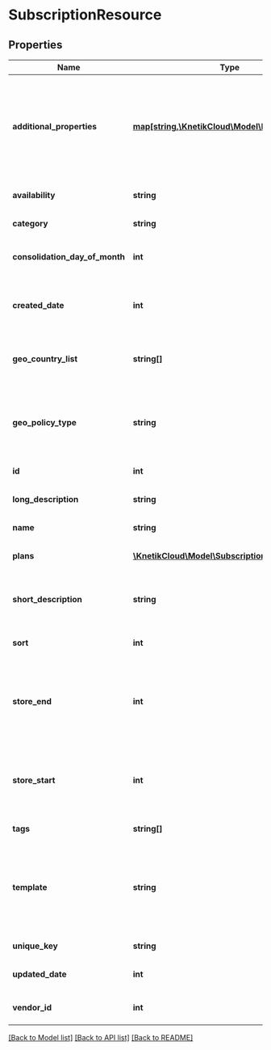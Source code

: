 # SubscriptionResource

## Properties
Name | Type | Description | Notes
------------ | ------------- | ------------- | -------------
**additional_properties** | [**map[string,\KnetikCloud\Model\Property]**](Property.md) | A map of item additional properties, keyed on the property name. Must match the names and types defined in the template for this item type. | [optional] 
**availability** | **string** | Who can purchase this subscription | [optional] 
**category** | **string** | A category for filtering items | [optional] 
**consolidation_day_of_month** | **int** | The day of the month 1..31 this subscription will renew | [optional] 
**created_date** | **int** | The date the item was created, unix timestamp in seconds | [optional] 
**geo_country_list** | **string[]** | A list of country iso3 codes to include in the blacklist/whitelist geo policy | [optional] 
**geo_policy_type** | **string** | Whether to use the geo_country_list as a black list or white list for item geographical availability | [optional] 
**id** | **int** | The id of the item | [optional] 
**long_description** | **string** | A long description of the subscription | [optional] 
**name** | **string** | The name of the item | 
**plans** | [**\KnetikCloud\Model\SubscriptionPlanResource[]**](SubscriptionPlanResource.md) | The billing options for this subscription | [optional] 
**short_description** | **string** | A short description of the subscription.  Max 255 characters | [optional] 
**sort** | **int** | A number to use in sorting items.  Default 500 | [optional] 
**store_end** | **int** | Used to schedule removal from store.  Null means the subscription will never be removed | [optional] 
**store_start** | **int** | Used to schedule appearance in store.  Null means the subscription will appear now | [optional] 
**tags** | **string[]** | List of tags used for filtering items | [optional] 
**template** | **string** | An item template this item is validated against. May be null and no validation of additional properties will be done. | [optional] 
**unique_key** | **string** | The unique key for the item | [optional] 
**updated_date** | **int** | The date the item was last updated | [optional] 
**vendor_id** | **int** | The vendor who provides the item | 

[[Back to Model list]](../README.md#documentation-for-models) [[Back to API list]](../README.md#documentation-for-api-endpoints) [[Back to README]](../README.md)


